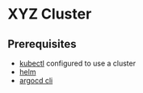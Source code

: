 # XYZ Cluster

## Prerequisites

- [kubectl](https://kubernetes.io/docs/reference/kubectl/) configured to use a cluster
- [helm](https://helm.sh/)
- [argocd cli](https://argo.github.io/argo-cd/getting-started/#2-install-the-cli)


